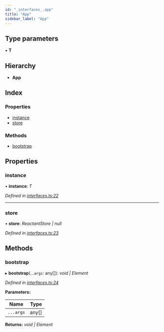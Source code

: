```yaml
---
id: "_interfaces_.app"
title: "App"
sidebar_label: "App"
---
```


## Type parameters

▪ **T**

## Hierarchy

* **App**

## Index

### Properties

* [instance](_interfaces_.app.md#instance)
* [store](_interfaces_.app.md#store)

### Methods

* [bootstrap](_interfaces_.app.md#bootstrap)

## Properties

###  instance

• **instance**: *T*

*Defined in [interfaces.ts:22](https://github.com/unadlib/reactant/blob/33cbdb7/packages/reactant/src/interfaces.ts#L22)*

___

###  store

• **store**: *ReactantStore | null*

*Defined in [interfaces.ts:23](https://github.com/unadlib/reactant/blob/33cbdb7/packages/reactant/src/interfaces.ts#L23)*

## Methods

###  bootstrap

▸ **bootstrap**(...`args`: any[]): *void | Element*

*Defined in [interfaces.ts:24](https://github.com/unadlib/reactant/blob/33cbdb7/packages/reactant/src/interfaces.ts#L24)*

**Parameters:**

Name | Type |
------ | ------ |
`...args` | any[] |

**Returns:** *void | Element*

